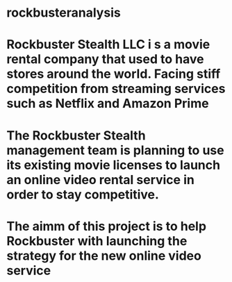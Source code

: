 # rockbusteranalysis
# Rockbuster Stealth LLC i s a movie rental company that used to have stores around the world. Facing stiff competition from streaming services such as Netflix and Amazon Prime
# The Rockbuster Stealth management team is planning to use its existing movie licenses to launch an online video rental service in order to stay competitive.
# The aimm of this project is to help Rockbuster with launching the strategy for the new online video service
